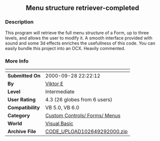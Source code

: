 ﻿<div align="center">

## Menu structure retriever\-completed


</div>

### Description

This program will retrieve the full menu structure of a Form, up to three levels, and allows the user to modify it. A smooth interface provided with sound and some 3d effects enriches the usefullness of this code. You can easily bundle this project into an OCX. Heavily commented.
 
### More Info
 


<span>             |<span>
---                |---
**Submitted On**   |2000-09-28 22:22:12
**By**             |[Viktor E](https://github.com/Planet-Source-Code/PSCIndex/blob/master/ByAuthor/viktor-e.md)
**Level**          |Intermediate
**User Rating**    |4.3 (26 globes from 6 users)
**Compatibility**  |VB 5\.0, VB 6\.0
**Category**       |[Custom Controls/ Forms/  Menus](https://github.com/Planet-Source-Code/PSCIndex/blob/master/ByCategory/custom-controls-forms-menus__1-4.md)
**World**          |[Visual Basic](https://github.com/Planet-Source-Code/PSCIndex/blob/master/ByWorld/visual-basic.md)
**Archive File**   |[CODE\_UPLOAD102649292000\.zip](https://github.com/Planet-Source-Code/viktor-e-menu-structure-retriever-completed__1-11753/archive/master.zip)








